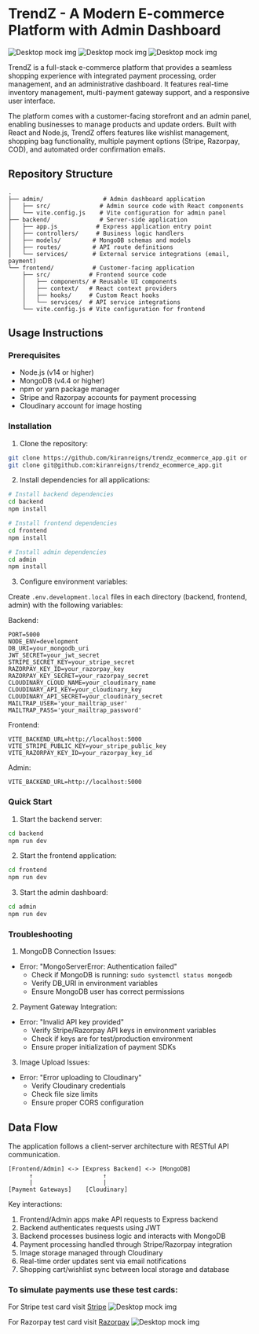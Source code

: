 # TrendZ - A Modern E-commerce Platform with Admin Dashboard

![Desktop mock img](/readme%20images/desktop_mock.png)
![Desktop mock img](/readme%20images/mobile_mock.png)
![Desktop mock img](/readme%20images/admin.png)

TrendZ is a full-stack e-commerce platform that provides a seamless shopping experience with integrated payment processing, order management, and an administrative dashboard. It features real-time inventory management, multi-payment gateway support, and a responsive user interface.

The platform comes with a customer-facing storefront and an admin panel, enabling businesses to manage products and update orders. Built with React and Node.js, TrendZ offers features like wishlist management, shopping bag functionality, multiple payment options (Stripe, Razorpay, COD), and automated order confirmation emails.

## Repository Structure

```
.
├── admin/                 # Admin dashboard application
│   ├── src/              # Admin source code with React components
│   └── vite.config.js    # Vite configuration for admin panel
├── backend/              # Server-side application
│   ├── app.js           # Express application entry point
│   ├── controllers/     # Business logic handlers
│   ├── models/         # MongoDB schemas and models
│   ├── routes/         # API route definitions
│   └── services/       # External service integrations (email, payment)
└── frontend/           # Customer-facing application
    ├── src/           # Frontend source code
    │   ├── components/ # Reusable UI components
    │   ├── context/   # React context providers
    │   ├── hooks/     # Custom React hooks
    │   └── services/  # API service integrations
    └── vite.config.js # Vite configuration for frontend
```

## Usage Instructions

### Prerequisites

- Node.js (v14 or higher)
- MongoDB (v4.4 or higher)
- npm or yarn package manager
- Stripe and Razorpay accounts for payment processing
- Cloudinary account for image hosting

### Installation

1. Clone the repository:

```bash
git clone https://github.com/kiranreigns/trendz_ecommerce_app.git or
git clone git@github.com:kiranreigns/trendz_ecommerce_app.git
```

2. Install dependencies for all applications:

```bash
# Install backend dependencies
cd backend
npm install

# Install frontend dependencies
cd frontend
npm install

# Install admin dependencies
cd admin
npm install
```

3. Configure environment variables:

Create `.env.development.local` files in each directory (backend, frontend, admin) with the following variables:

Backend:

```env
PORT=5000
NODE_ENV=development
DB_URI=your_mongodb_uri
JWT_SECRET=your_jwt_secret
STRIPE_SECRET_KEY=your_stripe_secret
RAZORPAY_KEY_ID=your_razorpay_key
RAZORPAY_KEY_SECRET=your_razorpay_secret
CLOUDINARY_CLOUD_NAME=your_cloudinary_name
CLOUDINARY_API_KEY=your_cloudinary_key
CLOUDINARY_API_SECRET=your_cloudinary_secret
MAILTRAP_USER='your_mailtrap_user'
MAILTRAP_PASS='your_mailtrap_password'
```

Frontend:

```env
VITE_BACKEND_URL=http://localhost:5000
VITE_STRIPE_PUBLIC_KEY=your_stripe_public_key
VITE_RAZORPAY_KEY_ID=your_razorpay_key_id
```

Admin:

```env
VITE_BACKEND_URL=http://localhost:5000
```

### Quick Start

1. Start the backend server:

```bash
cd backend
npm run dev
```

2. Start the frontend application:

```bash
cd frontend
npm run dev
```

3. Start the admin dashboard:

```bash
cd admin
npm run dev
```

### Troubleshooting

1. MongoDB Connection Issues:

- Error: "MongoServerError: Authentication failed"
  - Check if MongoDB is running: `sudo systemctl status mongodb`
  - Verify DB_URI in environment variables
  - Ensure MongoDB user has correct permissions

2. Payment Gateway Integration:

- Error: "Invalid API key provided"
  - Verify Stripe/Razorpay API keys in environment variables
  - Check if keys are for test/production environment
  - Ensure proper initialization of payment SDKs

3. Image Upload Issues:

- Error: "Error uploading to Cloudinary"
  - Verify Cloudinary credentials
  - Check file size limits
  - Ensure proper CORS configuration

## Data Flow

The application follows a client-server architecture with RESTful API communication.

```ascii
[Frontend/Admin] <-> [Express Backend] <-> [MongoDB]
      ↑                    ↑
      |                    |
[Payment Gateways]    [Cloudinary]
```

Key interactions:

1. Frontend/Admin apps make API requests to Express backend
2. Backend authenticates requests using JWT
3. Backend processes business logic and interacts with MongoDB
4. Payment processing handled through Stripe/Razorpay integration
5. Image storage managed through Cloudinary
6. Real-time order updates sent via email notifications
7. Shopping cart/wishlist sync between local storage and database

### To simulate payments use these test cards:

For Stripe test card visit [Stripe](https://docs.stripe.com/testing)
![Desktop mock img](/readme%20images/stripe.jpeg)

For Razorpay test card visit [Razorpay](https://razorpay.com/docs/payments/payments/test-card-details)
![Desktop mock img](/readme%20images/razorpay.jpeg)
